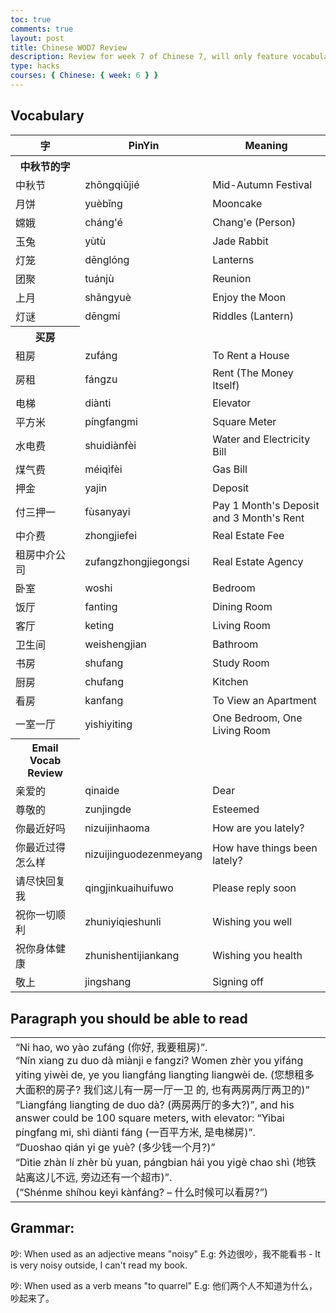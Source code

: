 ```yaml
---
toc: true
comments: true
layout: post
title: Chinese WOD7 Review
description: Review for week 7 of Chinese 7, will only feature vocabulary and grammar pertaining to the Week 7 WOD Quiz
type: hacks
courses: { Chinese: { week: 6 } }
---
```

<style>
    table.center {
        margin-left: auto;
        margin-right: auto;
    }
    tr.split {
        border-top: solid 4px #e9eebc;
    }
</style>

## Vocabulary

<table class="center">
    <thead>
    <tr>
        <th>字</th>
        <th>PinYin</th>
        <th>Meaning</th>
    </tr>
    </thead>
    <tbody>
    <tr><th>中秋节的字</th></tr>
    <tr>
        <td>中秋节</td>
        <td>zhōngqiūjié</td>
        <td>Mid-Autumn Festival</td>
    </tr>
    <tr>
        <td>月饼</td>
        <td>yuèbǐng</td>
        <td>Mooncake</td>
    </tr>
    <tr>
        <td>嫦娥</td>
        <td>cháng'é</td>
        <td>Chang'e (Person)</td>
    </tr>
    <tr>
        <td>玉兔</td>
        <td>yùtù</td>
        <td>Jade Rabbit</td>
    </tr>
    <tr>
        <td>灯笼</td>
        <td>dēnglóng</td>
        <td>Lanterns</td>
    </tr>
    <tr>
        <td>团聚</td>
        <td>tuánjù</td>
        <td>Reunion</td>
    </tr>
    <tr>
        <td>上月</td>
        <td>shǎngyuè</td>
        <td>Enjoy the Moon</td>
    </tr>
    <tr>
        <td>灯谜</td>
        <td>dēngmí</td>
        <td>Riddles (Lantern)</td>
    </tr>
    <tr><th>买房</th></tr>
    <tr>
        <td>租房</td>
        <td>zufáng</td>
        <td>To Rent a House</td>
    </tr>
    <tr>
        <td>房租</td>
        <td>fángzu</td>
        <td>Rent (The Money Itself)</td>
    </tr>
    <tr>
        <td>电梯</td>
        <td>diànti</td>
        <td>Elevator</td>
    </tr>
    <tr>
        <td>平方米</td>
        <td>píngfangmi</td>
        <td>Square Meter</td>
    </tr>
    <tr>
        <td>水电费</td>
        <td>shuidiànfèi</td>
        <td>Water and Electricity Bill</td>
    </tr>
    <tr>
        <td>煤气费</td>
        <td>méiqìfèi</td>
        <td>Gas Bill</td>
    </tr>
    <tr>
        <td>押金</td>
        <td>yajin</td>
        <td>Deposit</td>
    </tr>
    <tr>
        <td>付三押一</td>
        <td>fùsanyayi</td>
        <td>Pay 1 Month's Deposit and 3 Month's Rent</td>
    </tr>
    <tr>
        <td>中介费</td>
        <td>zhongjiefei</td>
        <td>Real Estate Fee</td>
    </tr>
    <tr>
        <td>租房中介公司</td>
        <td>zufangzhongjiegongsi</td>
        <td>Real Estate Agency</td>
    </tr>
    <tr>
        <td>卧室</td>
        <td>woshi</td>
        <td>Bedroom</td>
    </tr>
    <tr>
        <td>饭厅</td>
        <td>fanting</td>
        <td>Dining Room</td>
    </tr>
    <tr>
        <td>客厅</td>
        <td>keting</td>
        <td>Living Room</td>
    </tr>
    <tr>
        <td>卫生间</td>
        <td>weishengjian</td>
        <td>Bathroom</td>
    </tr>
    <tr>
        <td>书房</td>
        <td>shufang</td>
        <td>Study Room</td>
    </tr>
    <tr>
        <td>厨房</td>
        <td>chufang</td>
        <td>Kitchen</td>
    </tr>
    <tr>
        <td>看房</td>
        <td>kanfang</td>
        <td>To View an Apartment</td>
    </tr>
    <tr>
        <td>一室一厅</td>
        <td>yishiyiting</td>
        <td>One Bedroom, One Living Room</td>
    </tr>
    <tr><th>Email Vocab Review</th></tr>
    <tr>
        <td>亲爱的</td>
        <td>qinaide</td>
        <td>Dear</td>
    </tr>
    <tr>
        <td>尊敬的</td>
        <td>zunjingde</td>
        <td>Esteemed</td>
    </tr>
    <tr>
        <td>你最近好吗</td>
        <td>nizuijinhaoma</td>
        <td>How are you lately?</td>
    </tr>
    <tr>
        <td>你最近过得怎么样</td>
        <td>nizuijinguodezenmeyang</td>
        <td>How have things been lately?</td>
    </tr>
    <tr>
        <td>请尽快回复我</td>
        <td>qingjinkuaihuifuwo</td>
        <td>Please reply soon</td>
    </tr>
    <tr>
        <td>祝你一切顺利</td>
        <td>zhuniyiqieshunli</td>
        <td>Wishing you well</td>
    </tr>
    <tr>
        <td>祝你身体健康</td>
        <td>zhunishentijiankang</td>
        <td>Wishing you health</td>
    </tr>
    <tr>
        <td>敬上</td>
        <td>jingshang</td>
        <td>Signing off</td>
    </tr>
    </tbody>
</table>

## Paragraph you should be able to read

<table>
<tbody>
<tr>
    <td>“Ni hao, wo yào zufáng (你好, 我要租房)”.
        <br>“Nín xiang zu duo dà miànji e fangzi? Women zhèr you yifáng yiting yiwèi de, ye you liangfáng liangting liangwèi de. (您想租多大面积的房子? 我们这儿有一房一厅一卫 的, 也有两房两厅两卫的)”
        <br>“Liangfáng liangting de duo dà? (两房两厅的多大?)”, and his answer could be 100 square meters, with elevator: “Yibai píngfang mi, shì diànti fáng (一百平方米, 是电梯房)”.
        <br>“Duoshao qián yi ge yuè? (多少钱一个月?)”
        <br>“Dìtie zhàn lí zhèr bù yuan, pángbian hái you yigè chao shì (地铁站离这儿不远, 旁边还有一个超市)”.
        <br>(“Shénme shíhou keyi kànfáng? – 什么时候可以看房?”)
    </td>
</tr>
</tbody>
</table>

## Grammar:

吵: When used as an adjective means "noisy"
E.g: 外边很吵，我不能看书 - It is very noisy outside, I can't read my book.

吵: When used as a verb means "to quarrel"
E.g: 他们两个人不知道为什么，吵起来了。

